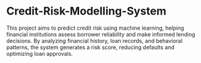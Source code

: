 # Credit-Risk-Modelling-System
This project aims to predict credit risk using machine learning, helping financial institutions assess borrower reliability and make informed lending decisions. By analyzing financial history, loan records, and behavioral patterns, the system generates a risk score, reducing defaults and optimizing loan approvals. 
